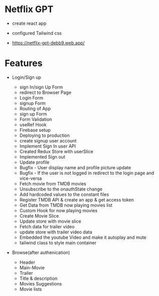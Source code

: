 # Netflix  GPT 

- create react app
- configured Tailwind css

- https://netflix-gpt-debb9.web.app/

# Features

- Login/Sign up
    - sign In/sign Up Form
    - redirect to Browser Page
    - Login Form
    - signup Form
    - Routing of App
    - sign up Form
    - Form Validation
    - useRef Hook
    - Firebase setup
    - Deploying to production    
    - create signup user account
    - Implement Sign In user API
    - Created Redux Store with userSlice 
    - Implemented Sign out
    - Update profile 
    - Bugfix - User display name and profile picture update
    - Bugfix - If the user is not logged in redirect to the login page and vice-versa
    - Fetch movie from TMDB movies
    - Unsubscribe to the onauthState change
    - Add hardcoded values to the constant files 
    - Register TMDB API & create an app & get access token
    - Get Data from TMDB now playing movies list
    - Custom Hook for now playing movies
    - Create Movie Slice
    - Update store with movie slice
    - Fetch data for trailer video
    - update store with trailer video data
    - Embedded the youtube Video and make it autoplay and mute
    - tailwind class to style main container

- Browse(after authenication)
    - Header 
    - Main-Movie
    - Trailer
    - Title & description
    - Movies Suggestions
    - Movie lists
